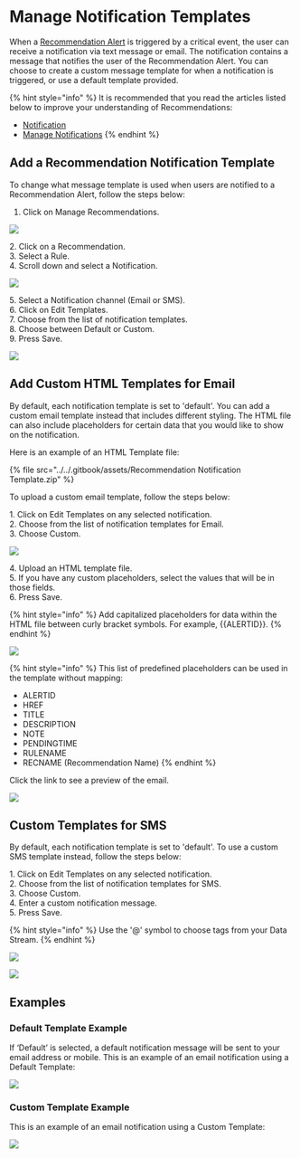 # Manage Notification Templates

When a [Recommendation Alert](../../concepts/recommendation/recommendation-alert.md) is triggered by a critical event, the user can receive a notification via text message or email. The notification contains a message that notifies the user of the Recommendation Alert. You can choose to create a custom message template for when a notification is triggered, or use a default template provided. &#x20;

{% hint style="info" %}
It is recommended that you read the articles listed below to improve your understanding of Recommendations:

* [Notification](../../concepts/recommendation/notification.md)
* [Manage Notifications](manage-notifications.md)
{% endhint %}

## Add a Recommendation Notification Template&#x20;

To change what message template is used when users are notified to a Recommendation Alert, follow the steps below:

1. Click on Manage Recommendations.

![](../../.gitbook/assets/template1.png)

&#x20; 2\. Click on a Recommendation.\
&#x20; 3\. Select a Rule.\
&#x20; 4\. Scroll down and select a Notification.

![](../../.gitbook/assets/template2.png)

&#x20; 5\. Select a Notification channel (Email or SMS).\
&#x20; 6\. Click on Edit Templates.\
&#x20; 7\. Choose from the list of notification templates.\
&#x20; 8\. Choose between Default or Custom.\
&#x20; 9\. Press Save.

![](../../.gitbook/assets/notifications1.png)

## Add Custom HTML Templates for Email

By default, each notification template is set to 'default'. You can add a custom email template instead that includes different styling. The HTML file can also include placeholders for certain data that you would like to show on the notification.

Here is an example of an HTML Template file:

{% file src="../../.gitbook/assets/Recommendation Notification Template.zip" %}

To upload a custom email template, follow the steps below:

&#x20; 1\. Click on Edit Templates on any selected notification.\
&#x20; 2\. Choose from the list of notification templates for Email.\
&#x20; 3\. Choose Custom.

![](../../.gitbook/assets/notifications2.png)

&#x20; 4\. Upload an HTML template file. \
&#x20; 5\. If you have any custom placeholders, select the values that will be in those fields.\
&#x20; 6\. Press Save.

{% hint style="info" %}
Add capitalized placeholders for data within the HTML file between curly bracket symbols. For example, \{{ALERTID\}}.
{% endhint %}

![](../../.gitbook/assets/ReworkNotifTemplates1.png)

{% hint style="info" %}
This list of predefined placeholders can be used in the template without mapping:

* ALERTID
* HREF
* TITLE
* DESCRIPTION
* NOTE
* PENDINGTIME
* RULENAME
* RECNAME (Recommendation Name)
{% endhint %}

Click the link to see a preview of the email.

![](../../.gitbook/assets/ReworkNotifTemplates2.png)

## Custom Templates for SMS

By default, each notification template is set to 'default'. To use a custom SMS template instead, follow the steps below:

&#x20; 1\. Click on Edit Templates on any selected notification.\
&#x20; 2\. Choose from the list of notification templates for SMS.\
&#x20; 3\. Choose Custom.\
&#x20; 4\. Enter a custom notification message.\
&#x20; 5\. Press Save.

{% hint style="info" %}
Use the '@' symbol to choose tags from your Data Stream.
{% endhint %}

![](../../.gitbook/assets/notifications5.png)

![](../../.gitbook/assets/notifications6.png)

## Examples

### Default Template Example

If ‘Default’ is selected, a default notification message will be sent to your email address or mobile. This is an example of an email notification using a Default Template:

![](../../.gitbook/assets/template5.png)

### Custom Template Example

This is an example of an email notification using a Custom Template:

![](../../.gitbook/assets/template6.png)
